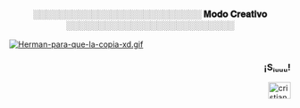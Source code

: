 
<!-- <h3 align="center" > ▂ ▃▄▅▆▇█▓▒░ 𝐌𝐨𝐝𝐨 𝐂𝐫𝐞𝐚𝐭𝐢𝐯𝐨 ░▒▓█▇▆▅▄▃ ▂</h3> -->
  

<h3 align="center" >  ░░░░░░░░░░░░░░░░░░░░░░░░░░ 𝐌𝐨𝐝𝐨 𝐂𝐫𝐞𝐚𝐭𝐢𝐯𝐨 ░░░░░░░░░░░░░░░░░░░░░░░░░░   </h3>



[![Herman-para-que-la-copia-xd.gif](https://i.postimg.cc/pTqbVLSR/Herman-para-que-la-copia-xd.gif)](https://postimg.cc/fttgBDZr)

 <h3 align="right">¡Sᵢᵤᵤᵤ!</h3>
  <a href="https://instagram.com/cristiano" target="blank"><img align="right" src="https://raw.githubusercontent.com/rahuldkjain/github-profile-readme-generator/master/src/images/icons/Social/instagram.svg" alt="cristiano" height="30" width="40" /></a>  
</p>
